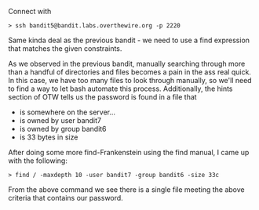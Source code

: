 Connect with

```
> ssh bandit5@bandit.labs.overthewire.org -p 2220
```

Same kinda deal as the previous bandit - we need to use a find expression that matches the given constraints.

As we observed in the previous bandit, manually searching through more than a handful of directories and files becomes a pain in the ass real quick. In this case, we have too many files to look through manually, so we'll need to find a way to let bash automate this process. Additionally, the hints section of OTW tells us the password is found in a file that
- is somewhere on the server...
- is owned by user bandit7
- is owned by group bandit6
- is 33 bytes in size

After doing some more find-Frankenstein using the find manual, I came up with the following:

```
> find / -maxdepth 10 -user bandit7 -group bandit6 -size 33c 
```

From the above command we see there is a single file meeting the above criteria that contains our password.

